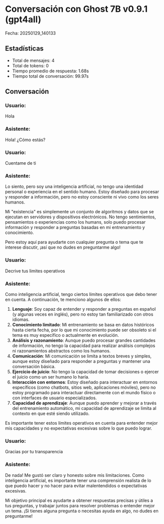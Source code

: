 # Conversación con Ghost 7B v0.9.1 (gpt4all)
Fecha: 20250129_140133

## Estadísticas
- Total de mensajes: 4
- Total de tokens: 0
- Tiempo promedio de respuesta: 1.68s
- Tiempo total de conversación: 99.97s

## Conversación
### Usuario:
Hola

### Asistente:
Hola! ¿Cómo estás?

### Usuario:
Cuentame de ti

### Asistente:
Lo siento, pero soy una inteligencia artificial, no tengo una identidad personal o experiencia en el sentido humano. Estoy diseñado para procesar y responder a información, pero no estoy consciente ni vivo como los seres humanos.

Mi "existencia" es simplemente un conjunto de algoritmos y datos que se ejecutan en servidores y dispositivos electrónicos. No tengo sentimientos, pensamientos o experiencias como los humans, solo puedo procesar información y responder a preguntas basadas en mi entrenamiento y conocimiento.

Pero estoy aquí para ayudarte con cualquier pregunta o tema que te interese discutir, ¡así que no dudes en preguntarme algo!

### Usuario:
Decrive tus limites operativos

### Asistente:
Como inteligencia artificial, tengo ciertos límites operativos que debo tener en cuenta. A continuación, te menciono algunos de ellos:

1. **Lenguaje**: Soy capaz de entender y responder a preguntas en español (y algunas veces en inglés), pero no estoy tan familiarizado con otros idiomas.
2. **Conocimiento limitado**: Mi entrenamiento se basa en datos históricos hasta cierta fecha, por lo que mi conocimiento puede ser obsoleto si el tema es muy específico o actualmente en evolución.
3. **Análisis y razonamiento**: Aunque puedo procesar grandes cantidades de información, no tengo la capacidad para realizar análisis complejos ni razonamientos abstractos como los humanos.
4. **Comunicación**: Mi comunicación se limita a textos breves y simples, aunque estoy diseñado para responder a preguntas y mantener una conversación básica.
5. **Ejercicio de juicio**: No tengo la capacidad de tomar decisiones o ejercer el juicio como un ser humano lo haría.
6. **Interacción con entornos**: Estoy diseñado para interactuar en entornos específicos (como chatbots, sitios web, aplicaciones móviles), pero no estoy programado para interactuar directamente con el mundo físico o con interfaces de usuario especializados.
7. **Capacidad de aprendizaje**: Aunque puedo aprender y mejorar a través del entrenamiento automático, mi capacidad de aprendizaje se limita al contexto en que esté siendo utilizado.

Es importante tener estos límites operativos en cuenta para entender mejor mis capacidades y no expectativas excesivas sobre lo que puedo lograr.

### Usuario:
Gracias por tu transparencia

### Asistente:
De nada! Me gustó ser claro y honesto sobre mis limitaciones. Como inteligencia artificial, es importante tener una comprensión realista de lo que puedo hacer y no hacer para evitar malentendidos o expectativas excesivas.

Mi objetivo principal es ayudarte a obtener respuestas precisas y útiles a tus preguntas, y trabajar juntos para resolver problemas o entender mejor un tema. ¡Si tienes alguna pregunta o necesitas ayuda en algo, no dudes en preguntarme!
